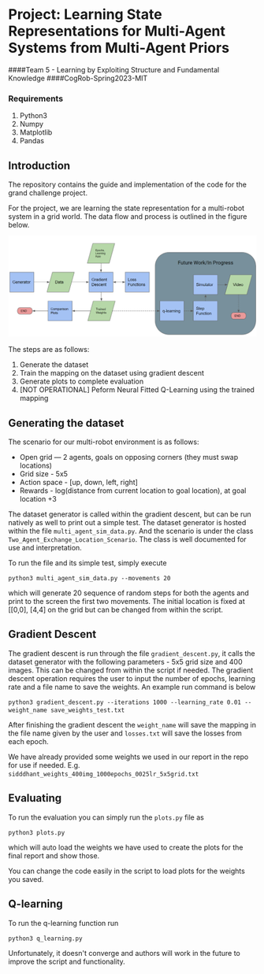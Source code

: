 # Project: Learning State Representations for Multi-Agent Systems from Multi-Agent Priors
####Team 5 - Learning by Exploiting Structure and Fundamental Knowledge
####CogRob-Spring2023-MIT

### Requirements
1. Python3
2. Numpy
3. Matplotlib
4. Pandas


## Introduction
The repository contains the guide and implementation of the code for the grand challenge project. 

For the project, we are learning the state representation for a multi-robot system in a grid world. The data flow and process is outlined in the figure below. 



![Fig. Process outlining implementation](system_architecture_main_report.PNG)


The steps are as follows:
1. Generate the dataset
2. Train the mapping on the dataset using gradient descent
3. Generate plots to complete evaluation
4. [NOT OPERATIONAL] Peform Neural Fitted Q-Learning using the trained mapping

## Generating the dataset
The scenario for our multi-robot environment is as follows:

* Open grid — 2 agents, goals on opposing corners (they must swap locations)
* Grid size - 5x5
* Action space - [up, down, left, right]
* Rewards - log(distance from current location to goal location), at goal location +3

The dataset generator is called within the gradient descent, but can be run natively as well to print out a simple test. The dataset generator is hosted within the file `multi_agent_sim_data.py`. And the scenario is under the class `Two_Agent_Exchange_Location_Scenario`. The class is well documented for use and interpretation. 

To run the file and its simple test, simply execute
```
python3 multi_agent_sim_data.py --movements 20
```

which will generate 20 sequence of random steps for both the agents and print to the screen the first two movements. The initial location is fixed at [[0,0], [4,4] on the grid but can be changed from within the script. 

## Gradient Descent

The gradient descent is run through the file `gradient_descent.py`, it calls the dataset generator with the following parameters - 5x5 grid size and 400 images. This can be changed from within the script if needed. 
The gradient descent operation requires the user to input the number of epochs, learning rate and a file name to save the weights. An example run command is below

```
python3 gradient_descent.py --iterations 1000 --learning_rate 0.01 --weight_name save_weights_test.txt
```

After finishing the gradient descent the `weight_name` will save the mapping in the file name given by the user and `losses.txt` will save the losses from each epoch. 

We have already provided some weights we used in our report in the repo for use if needed. E.g. `sidddhant_weights_400img_1000epochs_0025lr_5x5grid.txt`


## Evaluating 

To run the evaluation you can simply run the `plots.py` file as
```
python3 plots.py
```
which will auto load the weights we have used to create the plots for the final report and show those. 

You can change the code easily in the script to load plots for the weights you saved. 

## Q-learning

To run the q-learning function run
```
python3 q_learning.py
```
Unfortunately, it doesn't converge and authors will work in the future to improve the script and functionality.

